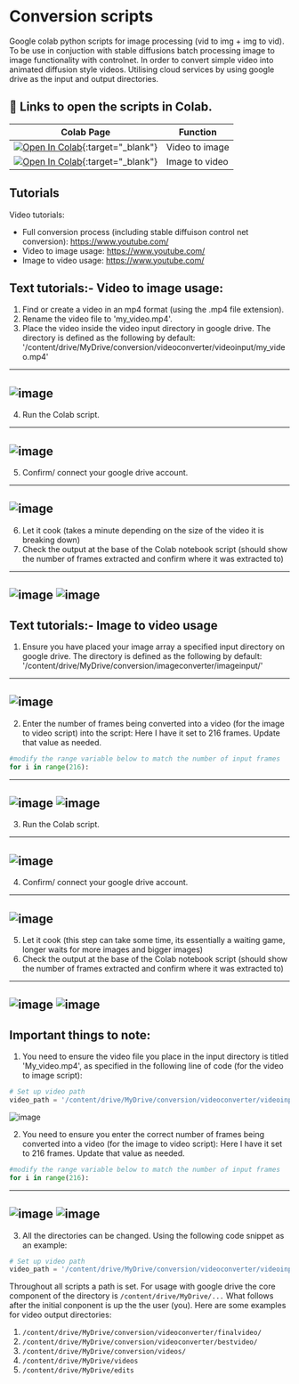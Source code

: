 # Conversion scripts
Google colab python scripts for image processing (vid to img + img to vid). To be use in conjuction with stable diffusions batch processing image to image functionality with controlnet. In order to convert simple video into animated diffusion style videos. Utilising cloud services by using google drive as the input and output directories.

## 🦒 Links to open the scripts in Colab.

| Colab Page | Function
| --- | --- |
[![Open In Colab](https://colab.research.google.com/assets/colab-badge.svg)](https://colab.research.google.com/github/redrawjam/mediaconversion/blob/main/Video_to_Image_Array_JRR.ipynb){:target="_blank"} | Video to image
[![Open In Colab](https://colab.research.google.com/assets/colab-badge.svg)](https://colab.research.google.com/github/redrawjam/mediaconversion/blob/main/Image_Array_to_Video_JRR.ipynb){:target="_blank"} | Image to video

## Tutorials
Video tutorials:
- Full conversion process (including stable diffuison control net conversion): https://www.youtube.com/
- Video to image usage: https://www.youtube.com/
- Image to video usage: https://www.youtube.com/

## Text tutorials:- Video to image usage:
1) Find or create a video in an mp4 format (using the .mp4 file extension).
2) Rename the video file to 'my_video.mp4'.
3) Place the video inside the video input directory in google drive. The directory is defined as the following by default: '/content/drive/MyDrive/conversion/videoconverter/videoinput/my_video.mp4'
---
![image](https://github.com/redrawjam/videotoimage/assets/34511774/7982c0b8-0e42-4af1-ae6e-e17ca54a65bc)
---
4) Run the Colab script.
---
![image](https://github.com/redrawjam/videotoimage/assets/34511774/64e6c13e-74d3-4ff3-b83d-96165dba3b67)
---
5) Confirm/ connect your google drive account.
---
![image](https://github.com/redrawjam/videotoimage/assets/34511774/0b62df44-55fa-45bc-b5d2-5a3252e50237)
---
6) Let it cook (takes a minute depending on the size of the video it is breaking down)
7) Check the output at the base of the Colab notebook script (should show the number of frames extracted and confirm where it was extracted to)
---
![image](https://github.com/redrawjam/videotoimage/assets/34511774/8de717c1-e6b7-4d57-b679-b6941fddef05)
![image](https://github.com/redrawjam/videotoimage/assets/34511774/33ea1b81-74ef-4e19-80d7-875b3631ea8f)
---

## Text tutorials:- Image to video usage
1) Ensure you have placed your image array a specified input directory on google drive. The directory is defined as the following by default: '/content/drive/MyDrive/conversion/imageconverter/imageinput/'
---
![image](https://github.com/redrawjam/videotoimage/assets/34511774/37d9f274-16e8-42c5-9878-6bd8f952890d)
--- 
2) Enter the number of frames being converted into a video (for the image to video script) into the script:
Here I have it set to 216 frames. Update that value as needed.
```py
#modify the range variable below to match the number of input frames
for i in range(216):
```
---
![image](https://github.com/redrawjam/videotoimage/assets/34511774/4157171c-16e5-4515-9a48-5db2f2315936)
![image](https://github.com/redrawjam/videotoimage/assets/34511774/ac1f5802-7c4a-49ec-9d2f-c8fd9562e07f)
---
3) Run the Colab script.
---
![image](https://github.com/redrawjam/videotoimage/assets/34511774/d1556fa0-f958-451e-bacf-4b8d0bb90f1d)
---
4) Confirm/ connect your google drive account.
---
![image](https://github.com/redrawjam/videotoimage/assets/34511774/0b62df44-55fa-45bc-b5d2-5a3252e50237)
---
5) Let it cook (this step can take some time, its essentially a waiting game, longer waits for more images and bigger images)
6) Check the output at the base of the Colab notebook script (should show the number of frames extracted and confirm where it was extracted to)
---
![image](https://github.com/redrawjam/videotoimage/assets/34511774/68c62c70-1cdb-42ab-9cf1-47523f711b4c)
![image](https://github.com/redrawjam/videotoimage/assets/34511774/b59b57a3-0d9e-4de8-a8bf-58d2eb52ac70)
---


## Important things to note: 

1) You need to ensure the video file you place in the input directory is titled 'My_video.mp4', as specified in the following line of code (for the video to image script):
```py
# Set up video path
video_path = '/content/drive/MyDrive/conversion/videoconverter/videoinput/my_video.mp4'
```
![image](https://github.com/redrawjam/videotoimage/assets/34511774/4768ae5b-5cf9-463e-80f0-750e1a2fea52)

2) You need to ensure you enter the correct number of frames being converted into a video (for the image to video script):
Here I have it set to 216 frames. Update that value as needed.
```py
#modify the range variable below to match the number of input frames
for i in range(216):
```
---
![image](https://github.com/redrawjam/videotoimage/assets/34511774/4157171c-16e5-4515-9a48-5db2f2315936)
![image](https://github.com/redrawjam/videotoimage/assets/34511774/ac1f5802-7c4a-49ec-9d2f-c8fd9562e07f)
---
3) All the directories can be changed. Using the following code snippet as an example:
```py
# Set up video path
video_path = '/content/drive/MyDrive/conversion/videoconverter/videoinput/my_video.mp4'
```

Throughout all scripts a path is set. For usage with google drive the core component of the directory is `/content/drive/MyDrive/...` 
What follows after the initial conponent is up the the user (you). Here are some examples for video output directories:
1) `/content/drive/MyDrive/conversion/videoconverter/finalvideo/`
2) `/content/drive/MyDrive/conversion/videoconverter/bestvideo/`
4) `/content/drive/MyDrive/conversion/videos/`
5) `/content/drive/MyDrive/videos`
6) `/content/drive/MyDrive/edits`


